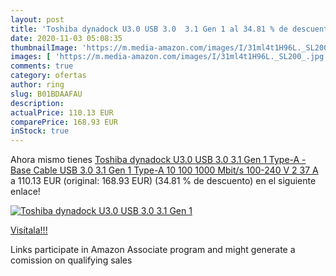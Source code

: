 ```yaml
---
layout: post
title: 'Toshiba dynadock U3.0 USB 3.0  3.1 Gen 1 al 34.81 % de descuento'
date: 2020-11-03 05:08:35
thumbnailImage: 'https://m.media-amazon.com/images/I/31ml4t1H96L._SL200_.jpg'
images: [ 'https://m.media-amazon.com/images/I/31ml4t1H96L._SL200_.jpg' ]
comments: true
category: ofertas
author: ring
slug: B01BDAAFAU
description:
actualPrice: 110.13 EUR
comparePrice: 168.93 EUR
inStock: true
---
```


Ahora mismo tienes [Toshiba dynadock U3.0 USB 3.0  3.1 Gen 1  Type-A - Base  Cable  USB 3.0  3.1 Gen 1  Type-A  10 100 1000 Mbit/s  100-240 V  2 37 A ](https://www.amazon.es/dp/B01BDAAFAU/?tag=tolees-21) a 110.13 EUR (original: 168.93 EUR) (34.81 %  de descuento) en el siguiente enlace!

[![Toshiba dynadock U3.0 USB 3.0  3.1 Gen 1](https://m.media-amazon.com/images/I/31ml4t1H96L._SL200_.jpg)](https://www.amazon.es/dp/B01BDAAFAU/?tag=tolees-21)

[Visítala!!!](https://www.amazon.es/dp/B01BDAAFAU/?tag=tolees-21)

Links participate in Amazon Associate program and might generate a comission on qualifying sales
